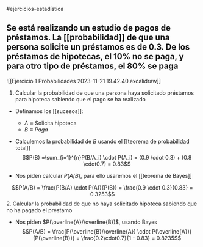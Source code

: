 #ejercicios-estadística 

## Se está realizando un estudio de pagos de préstamos. La [[probabilidad]] de que una persona solicite un préstamos es de 0.3. De los préstamos de hipotecas, el $10\%$ no se paga, y para otro tipo de préstamos, el $80\%$ se paga

![[Ejercicio 1 Probabilidades 2023-11-21 19.42.40.excalidraw]]

1. Calcular la probabilidad de que una persona haya solicitado préstamos para hipoteca sabiendo que el pago se ha realizado

- Definamos los [[sucesos]]:
	
	- $A \equiv \text{Solicita hipoteca}$
	- $B \equiv Paga$

- Calculemos la probabilidad de $B$ usando el [[teorema de probabilidad total]]
$$P(B) =\sum_{i=1}^{n}P(B/A_i) \cdot P(A_i) = (0.9 \cdot 0.3) + (0.8 \cdot0.7) = 0.83$$

- Nos piden calcular $P(A/B)$, para ello usaremos el [[teorema de Bayes]]

$$P(A/B) = \frac{P(B/A) \cdot P(A)}{P(B)} = \frac{0.9 \cdot 0.3}{0.83} = 0.3253$$
2. Calcular la probabilidad de que no haya solicitado hipoteca sabiendo que no ha pagado el préstamo

- Nos piden $P(\overline{A}/\overline{B})$, usando Bayes
$$P(A/B) = \frac{P(\overline{B}/\overline{A}) \cdot P(\overline{A})}{P(\overline{B})} = \frac{0.2\cdot0.7}{1 - 0.83} = 0.8235$$